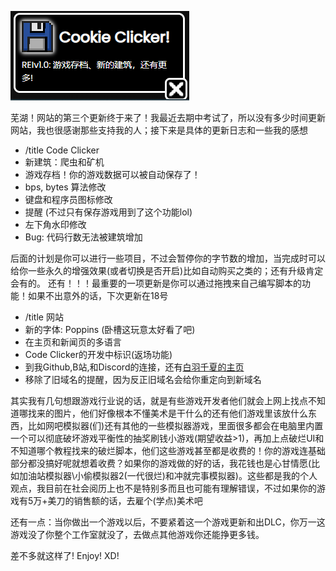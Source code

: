 ![](ChineseTitle.png)

芜湖！网站的第三个更新终于来了！我最近去期中考试了，所以没有多少时间更新网站，我也很感谢那些支持我的人；接下来是具体的更新日志和一些我的感想

- /title Code Clicker
- 新建筑：爬虫和矿机
- 游戏存档！你的游戏数据可以被自动保存了！
- bps, bytes 算法修改
- 键盘和程序员图标修改
- 提醒 (不过只有保存游戏用到了这个功能lol)
- 左下角水印修改
- Bug: 代码行数无法被建筑增加

后面的计划是你可以进行一些项目，不过会暂停你的字节数的增加，当完成时可以给你一些永久的增强效果(或者切换是否开启)比如自动购买之类的；还有升级肯定会有的。 还有！！！最重要的一项更新是你可以通过拖拽来自己编写脚本的功能！如果不出意外的话，下次更新在18号

- /title 网站
- 新的字体: Poppins (卧槽这玩意太好看了吧)
- 在主页和新闻页的多语言
- Code Clicker的开发中标识(返场功能)
- 到我Github,B站,和Discord的连接，还有[白羽千夏的主页](https://space.bilibili.com/14444480)
- 移除了旧域名的提醒，因为反正旧域名会给你重定向到新域名


其实我有几句想跟游戏行业说的话，就是有些游戏开发者他们就会上网上找点不知道哪找来的图片，他们好像根本不懂美术是干什么的还有他们游戏里该放什么东西，比如网吧模拟器(们)还有其他的一些模拟器游戏，里面很多都会在电脑里内置一个可以彻底破坏游戏平衡性的抽奖刷钱小游戏(期望收益>1)，再加上点破烂UI和不知道哪个教程找来的破烂脚本，他们这些游戏甚至都是收费的！你的游戏连基础部分都没搞好呢就想着收费？如果你的游戏做的好的话，我花钱也是心甘情愿(比如加油站模拟器\小偷模拟器2(一代很烂)和冲就完事模拟器)。这些都是我的个人观点，我目前在社会阅历上也不是特别多而且也可能有理解错误，不过如果你的游戏有5万+美刀的销售额的话，去雇个(学点)美术吧

还有一点：当你做出一个游戏以后，不要紧着这一个游戏更新和出DLC，你万一这游戏没了你整个工作室就没了，去做点其他游戏你还能挣更多钱。


差不多就这样了! Enjoy! XD!